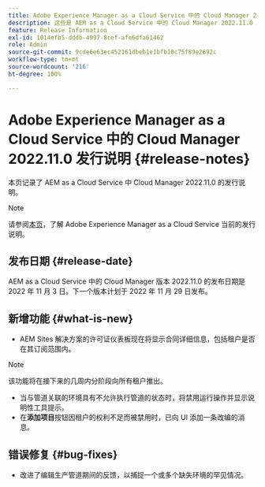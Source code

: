 ```yaml
---
title: Adobe Experience Manager as a Cloud Service 中的 Cloud Manager 2022.11.0 发行说明
description: 这些是 AEM as a Cloud Service 中的 Cloud Manager 2022.11.0 发行说明。
feature: Release Information
exl-id: 1014efb5-dddb-4997-8cef-afe6dfa61462
role: Admin
source-git-commit: 9cde6e63ec452161dbeb1e1bfb10c75f89e2692c
workflow-type: tm+mt
source-wordcount: '216'
ht-degree: 100%

---
```


# Adobe Experience Manager as a Cloud Service 中的 Cloud Manager 2022.11.0 发行说明 {#release-notes}

本页记录了 AEM as a Cloud Service 中 Cloud Manager 2022.11.0 的发行说明。

>[!NOTE]
>
>请参阅[本页](/help/release-notes/release-notes-cloud/release-notes-current.md)，了解 Adobe Experience Manager as a Cloud Service 当前的发行说明。

## 发布日期 {#release-date}

AEM as a Cloud Service 中的 Cloud Manager 版本 2022.11.0 的发布日期是 2022 年 11 月 3 日。下一个版本计划于 2022 年 11 月 29 日发布。

## 新增功能 {#what-is-new}

* AEM Sites 解决方案的许可证仪表板现在将显示合同详细信息，包括租户是否在其订阅范围内。

>[!NOTE]
>
> 该功能将在接下来的几周内分阶段向所有租户推出。

* 当与管道关联的环境具有不允许执行管道的状态时，将禁用运行操作并显示说明性工具提示。
* 在&#x200B;**添加项目**&#x200B;按钮因租户的权利不足而被禁用时，已向 UI 添加一条改编的消息。

## 错误修复 {#bug-fixes}

* 改进了编辑生产管道期间的反馈，以捕捉一个或多个缺失环境的罕见情况。
